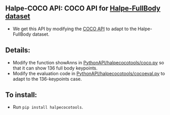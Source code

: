 ## Halpe-COCO API: COCO API for [Halpe-FullBody dataset](https://github.com/Fang-Haoshu/Halpe-FullBody)
- We get this API by modifying the [COCO API](https://github.com/cocodataset/cocoapi) to adapt to the Halpe-FullBody dataset.

## Details:
- Modify the function showAnns in [PythonAPI/halpecocotools/coco.py](PythonAPI/halpecocotools/coco.py#L233) so that it can show 136 full body keypoints.
- Modify the evaluation code in [PythonAPI/halpecocotools/cocoeval.py](PythonAPI/halpecocotools/cocoeval.py) to adapt to the 136-keypoints case.

## To install:

- Run `pip install halpecocotools`.

